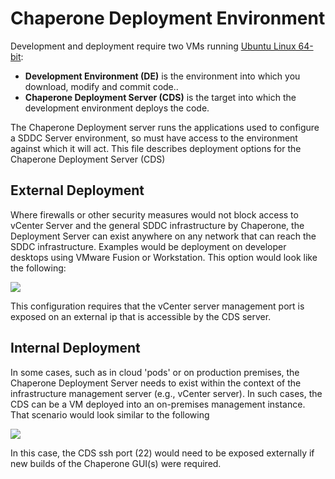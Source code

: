 Chaperone Deployment Environment
=====================
Development and deployment require two VMs running [Ubuntu Linux 64-bit](http://www.ubuntu.com/download/server):

- **Development Environment (DE)** is the environment into which you download, modify and commit code..
- **Chaperone Deployment Server (CDS)** is the target into which the development environment deploys the code.

The Chaperone Deployment server runs the applications used to configure a
SDDC Server environment, so must have access to the environment against which
it will act. This file describes deployment options for the Chaperone
Deployment Server (CDS)

## External Deployment
Where firewalls or other security measures would not block access to vCenter
Server and the general SDDC infrastructure by Chaperone, the Deployment Server
can exist anywhere on any network that can reach the SDDC infrastructure.
Examples would be deployment on developer desktops using VMware Fusion or
Workstation. This option would look like the following:

![](CDSExtDeployment.png)

This configuration requires that the vCenter server management port is exposed
on an external ip that is accessible by the CDS server.

## Internal Deployment
In some cases, such as in cloud 'pods' or on production premises, the
Chaperone Deployment Server needs to exist within the context of the
infrastructure management server (e.g., vCenter server). In such cases, the
CDS can be a VM deployed into an on-premises management instance. That
scenario would look similar to the following

![](CDSIntDeployment.png)

In this case, the CDS ssh port (22) would need to be exposed externally if new
builds of the Chaperone GUI(s) were required.
